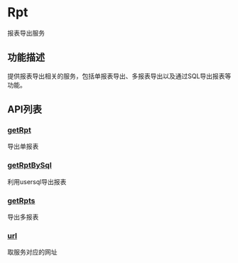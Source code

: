 # Rpt

报表导出服务

## 功能描述

提供报表导出相关的服务，包括单报表导出、多报表导出以及通过SQL导出报表等功能。

## API列表

### [getRpt](./getRpt/README.md)
导出单报表

### [getRptBySql](./getRptBySql/README.md)
利用usersql导出报表

### [getRpts](./getRpts/README.md)
导出多报表

### [url](./url/README.md)
取服务对应的网址 